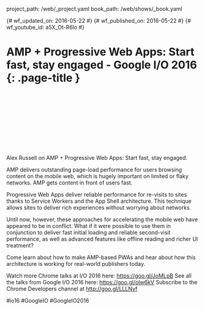 project_path: /web/_project.yaml
book_path: /web/shows/_book.yaml

{# wf_updated_on: 2016-05-22 #}
{# wf_published_on: 2016-05-22 #}
{# wf_youtube_id: a5X_Ot-R6lo #}

# AMP + Progressive Web Apps: Start fast, stay engaged - Google I/O 2016 {: .page-title }


<div class="video-wrapper">
  <iframe class="devsite-embedded-youtube-video" data-video-id="a5X_Ot-R6lo"
          data-autohide="1" data-showinfo="0" frameborder="0" allowfullscreen>
  </iframe>
</div>


Alex Russell on AMP + Progressive Web Apps: Start fast, stay engaged. 

AMP delivers outstanding page-load performance for users browsing content on the mobile web, which is hugely important on limited or flaky networks. AMP gets content in front of users fast.

Progressive Web Apps deliver reliable performance for re-visits to sites thanks to Service Workers and the App Shell architecture. This technique allows sites to deliver rich experiences without worrying about networks.

Until now, however, these approaches for accelerating the mobile web have appeared to be in conflict. What if it were possible to use them in conjunction to deliver fast initial loading and reliable second-visit performance, as well as advanced features like offline reading and richer UI treatment?

Come learn about how to make AMP-based PWAs and hear about how this architecture is working for real-world publishers today.

Watch more Chrome talks at I/O 2016 here: https://goo.gl/JoMLpB 
See all the talks from Google I/O 2016 here: https://goo.gl/olw6kV
Subscribe to the Chrome Developers channel at http://goo.gl/LLLNvf 

#io16 #GoogleIO #GoogleIO2016
